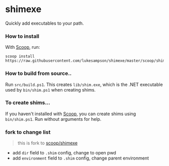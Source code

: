 shimexe
=======

Quickly add executables to your path.

### How to install
With [Scoop](http://scoop.sh), run:
```
scoop install https://raw.githubusercontent.com/lukesampson/shimexe/master/scoop/shim.json
```

### How to build from source..

Run `src/build.ps1`. This creates `lib/shim.exe`, which is the .NET executable used by `bin/shim.ps1` when creating shims.


### To create shims...

If you haven't installed with [Scoop](http://scoop.sh), you can create shims using `bin/shim.ps1`. Run without arguments for help.

### fork to change list

> this is fork to [scoop/shimexe](https://github.com/lukesampson/shimexe)

- add `dir` field to `.shim` config, change to open pwd
- add `environment` field to `.shim` config, change parent environment
